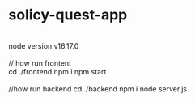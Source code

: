 # solicy-quest-app
<br/>
node version v16.17.0
<br/>
<br/>
// how run frontent
<br/>
cd ./frontend
npm i 
npm start 
<br/>
<br/>
//how run backend
cd ./backend
npm i
node server.js
